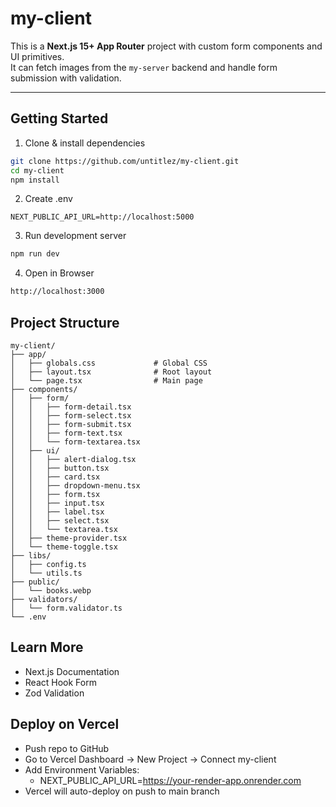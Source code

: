 # my-client

This is a **Next.js 15+ App Router** project with custom form components and UI primitives.  
It can fetch images from the `my-server` backend and handle form submission with validation.

---

## Getting Started

1. Clone & install dependencies
```bash
git clone https://github.com/untitlez/my-client.git
cd my-client
npm install
```

2. Create .env
```env
NEXT_PUBLIC_API_URL=http://localhost:5000
```

3. Run development server
```bash
npm run dev
```

4. Open in Browser
```bash
http://localhost:3000
```

## Project Structure
```plaintext
my-client/
├── app/
│   ├── globals.css             # Global CSS
│   ├── layout.tsx              # Root layout
│   └── page.tsx                # Main page
├── components/
│   ├── form/
│   │   ├── form-detail.tsx     
│   │   ├── form-select.tsx     
│   │   ├── form-submit.tsx     
│   │   ├── form-text.tsx       
│   │   └── form-textarea.tsx   
│   ├── ui/
│   │   ├── alert-dialog.tsx    
│   │   ├── button.tsx          
│   │   ├── card.tsx            
│   │   ├── dropdown-menu.tsx   
│   │   ├── form.tsx            
│   │   ├── input.tsx           
│   │   ├── label.tsx           
│   │   ├── select.tsx          
│   │   └── textarea.tsx        
│   ├── theme-provider.tsx      
│   └── theme-toggle.tsx        
├── libs/
│   ├── config.ts               
│   └── utils.ts                
├── public/
│   └── books.webp              
├── validators/
│   └── form.validator.ts       
└── .env
```

## Learn More
- Next.js Documentation
- React Hook Form
- Zod Validation

## Deploy on Vercel
- Push repo to GitHub
- Go to Vercel Dashboard → New Project → Connect my-client
- Add Environment Variables:
  - NEXT_PUBLIC_API_URL=https://your-render-app.onrender.com
- Vercel will auto-deploy on push to main branch
